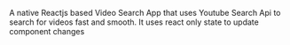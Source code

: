 A native Reactjs based Video Search App that uses Youtube Search Api to search for videos fast and smooth. It uses react only state to update component changes
